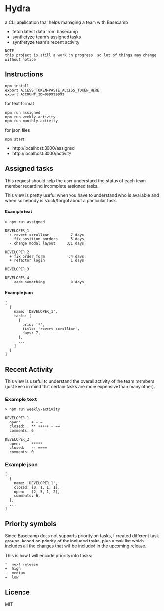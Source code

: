 # Hydra
a CLI application that helps managing a team with Basecamp

- fetch latest data from basecamp
- synthetyze team's assigned tasks
- synthetyze team's recent activity

```
NOTE
this project is still a work in progress, so lot of things may change without notice
```
## Instructions

```
npm install
export ACCESS_TOKEN=PASTE_ACCESS_TOKEN_HERE
export ACCOUNT_ID=999999999

```
for text format
```
npm run assigned
npm run weekly-activity
npm run monthly-activity
```

for json files
```
npm start
```
- http://localhost:3000/assigned
- http://localhost:3000/activity

## Assigned tasks
This request should help the user understand the status of each team member regarding incomplete assigned tasks.

This view is pretty useful when you have to understand who is available and when somebody is stuck/forgot about a particular task.

#### Example text
```
> npm run assigned

DEVELOPER_1
  + revert scrollbar          7 days
    fix position borders      5 days
  - change modal layout     321 days

DEVELOPER_2
  + fix order form           34 days
  + refactor login            1 days

DEVELOPER_3
  
DEVELOPER_4
    code something            3 days
```
#### Example json
```
[
  {
    name: 'DEVELOPER_1',
    tasks: [
      {
        prio: '*',
        title: 'revert scrollbar',
        days: 7,
      },
      ...
    ]
  }
]
```
## Recent Activity
This view is useful to understand the overall activity of the team members (just keep in mind that certain tasks are more expensive than many other).

### Example text

```
> npm run weekly-activity

DEVELOPER_1
  open:     + - =
  closed:   ** +++++ - ==
  comments: 6

DEVELOPER_2
  open:     *****
  closed:   -- ====
  comments: 0
```
### Example json
```
[
  {
    name: 'DEVELOPER_1',
    closed: [0, 1, 1, 1],
    open:   [2, 5, 1, 2],
    comments: 6,
  },
  ...
]
```
## Priority symbols
Since Basecamp does not supports priority on tasks, I created different task groups, based on priority of the included tasks, plus a task list which includes all the changes that will be included in the upcoming release.

This is how I will encode priority into tasks:
```
*  next release
+  high
-  medium
=  low
```

## Licence
MIT